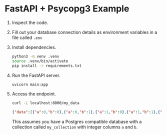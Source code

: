 # FastAPI + Psycopg3 Example

1. Inspect the code.

1. Fill out your database connection details as environment variables in a file called `.env`

1. Install dependencies.
    ```bash
    python3 -m venv .venv
    source .venv/bin/activate
    pip install -r requirements.txt
    ```

3. Run the FastAPI server.
    ```bash
    uvicorn main:app
    ```

4. Access the endpoint.
    ```bash
    curl -L localhost:8000/my_data
    ```
    ```json
    {"data":[{"a":0,"b":0},{"a":0,"b":1},{"a":1,"b":0},{"a":1,"b":1},{"a":2,"b":0}]}
    ```
    This assumes you have a Postgres compatible database with a collection called `my_collection` with integer columns `a` and `b`.